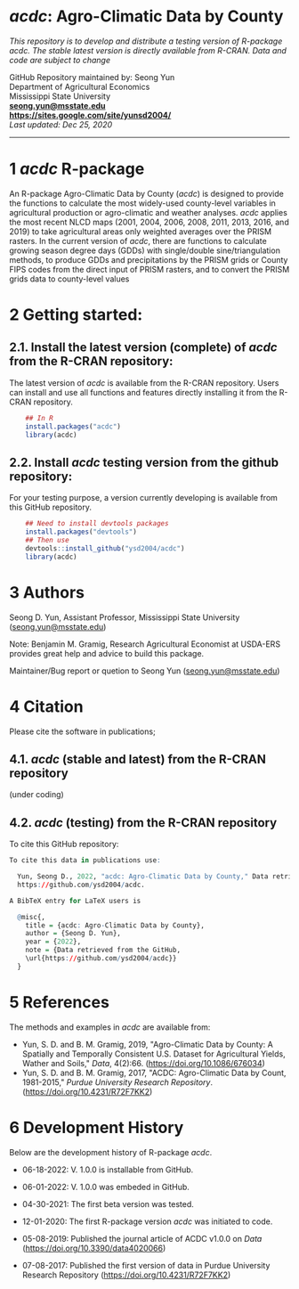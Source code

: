 # *acdc*: Agro-Climatic Data by County

*This repository is to develop and distribute a testing version of R-package _acdc_. The stable latest version is directly available from R-CRAN.*
*Data and code are subject to change*

GitHub Repository maintained by: Seong Yun\
Department of Agricultural Economics\
Mississippi State University\
**<seong.yun@msstate.edu>**\
**<https://sites.google.com/site/yunsd2004/>**\
*Last updated: Dec 25, 2020*

------------------------------------------------------------------------

1 *acdc* R-package
==========

An R-package Agro-Climatic Data by County (*acdc*) is designed to provide the functions to calculate
the most widely-used county-level variables in agricultural production or agro-climatic and weather analyses. *acdc* applies the most recent NLCD maps (2001, 2004, 2006, 2008, 2011, 2013, 2016, and 2019) to take agricultural areas only weighted averages over the PRISM rasters. In the current version of *acdc*, there are functions to calculate growing season degree days (GDDs) with single/double sine/triangulation methods, to produce GDDs and precipitations by the PRISM grids or County FIPS codes from the direct input of PRISM rasters, and to convert the PRISM grids data to county-level values

2 Getting started:
==================

2.1. Install the latest version (complete) of *acdc* from the R-CRAN repository:
--------------------------------------------------

The latest version of *acdc* is available from the R-CRAN repository. Users can install and use all functions and features directly installing it from the R-CRAN repository.

``` r
    ## In R
    install.packages("acdc")
    library(acdc)
```

2.2. Install *acdc* testing version from the github repository:
---------------------------------
For your testing purpose, a version currently developing is available from this GitHub repository.


``` r
    ## Need to install devtools packages
    install.packages("devtools")
    ## Then use
    devtools::install_github("ysd2004/acdc")
    library(acdc)
```

3 Authors
====================================
Seong D. Yun, Assistant Professor, Mississippi State University (<seong.yun@msstate.edu>)

Note: Benjamin M. Gramig, Research Agricultural Economist at USDA-ERS provides great help and advice to build this package.

Maintainer/Bug report or quetion to Seong Yun (<seong.yun@msstate.edu>)

4 Citation
====================================
Please cite the software in publications;

4.1. *acdc* (stable and latest) from the R-CRAN repository
---------------------------------
(under coding)

4.2. *acdc* (testing) from the R-CRAN repository
---------------------------------
To cite this GitHub repository:

```r
To cite this data in publications use:

  Yun, Seong D., 2022, "acdc: Agro-Climatic Data by County," Data retrieved from the GitHub,
  https://github.com/ysd2004/acdc.

A BibTeX entry for LaTeX users is

  @misc{,
    title = {acdc: Agro-Climatic Data by County},
    author = {Seong D. Yun},
    year = {2022},
    note = {Data retrieved from the GitHub,
    \url{https://github.com/ysd2004/acdc}}
  }
```


5 References
====================================
The methods and examples in *acdc* are available from:

* Yun, S. D. and B. M. Gramig, 2019, "Agro-Climatic Data by County: A Spatially and Temporally Consistent U.S. Dataset for Agricultural Yields, Wather and Soils," *Data*, 4(2):66. (<https://doi.org/10.1086/676034>)
* Yun, S. D. and B. M. Gramig, 2017, "ACDC: Agro-Climatic Data by Count, 1981-2015," *Purdue University Research Repository*. (<https://doi.org/10.4231/R72F7KK2>)

6 Development History
====================================

Below are the development history of R-package *acdc*.

* 06-18-2022: V. 1.0.0 is installable from GitHub.

* 06-01-2022: V. 1.0.0 was embeded in GitHub.

* 04-30-2021: The first beta version was tested.

* 12-01-2020: The first R-package version *acdc* was initiated to code.

* 05-08-2019: Published the journal article of ACDC v1.0.0 on *Data* (<https://doi.org/10.3390/data4020066>)

* 07-08-2017: Published the first version of data in Purdue University Research Repository (<https://doi.org/10.4231/R72F7KK2>)


